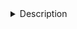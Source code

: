 <details>
<summary>Description</summary>

- For more details:
    - UC San Diego Course:[]()

</details>